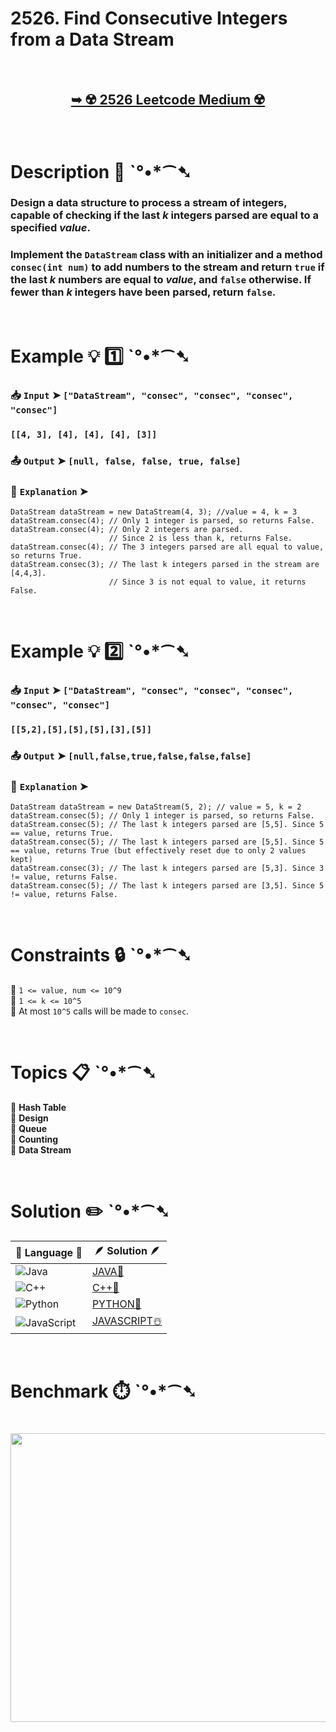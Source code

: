 # 2526. Find Consecutive Integers from a Data Stream

</br>

<h2 align="center"> 

<a href="https://leetcode.com/problems/find-consecutive-integers-from-a-data-stream/description/"><strong>➥ ☢️ 2526 Leetcode Medium ☢️ </strong></a>
</h2>

</br>

# Description 📜 ˋ°•*⁀➷

### Design a data structure to process a stream of integers, capable of checking if the last *k* integers parsed are equal to a specified *value*. 

### Implement the `DataStream` class with an initializer and a method `consec(int num)` to add numbers to the stream and return `true` if the last *k* numbers are equal to *value*, and `false` otherwise. If fewer than *k* integers have been parsed, return `false`.

</br>

# Example 💡 1️⃣ ˋ°•*⁀➷

  ### 📥 `Input`  ➤ `["DataStream", "consec", "consec", "consec", "consec"]`
  ### `[[4, 3], [4], [4], [4], [3]]`

  ### 📤 `Output`  ➤ `[null, false, false, true, false]`

  ### 🔦 `Explanation`  ➤

```JS
DataStream dataStream = new DataStream(4, 3); //value = 4, k = 3 
dataStream.consec(4); // Only 1 integer is parsed, so returns False. 
dataStream.consec(4); // Only 2 integers are parsed.
                      // Since 2 is less than k, returns False. 
dataStream.consec(4); // The 3 integers parsed are all equal to value, so returns True. 
dataStream.consec(3); // The last k integers parsed in the stream are [4,4,3].
                      // Since 3 is not equal to value, it returns False.
```

</br>

# Example 💡 2️⃣ ˋ°•*⁀➷

### 📥 `Input` ➤ `["DataStream", "consec", "consec", "consec", "consec", "consec"]`
### `[[5,2],[5],[5],[5],[3],[5]]`

### 📤 `Output`  ➤ `[null,false,true,false,false,false]`

### 🔦 `Explanation` ➤

```JS
DataStream dataStream = new DataStream(5, 2); // value = 5, k = 2
dataStream.consec(5); // Only 1 integer is parsed, so returns False.
dataStream.consec(5); // The last k integers parsed are [5,5]. Since 5 == value, returns True.
dataStream.consec(5); // The last k integers parsed are [5,5]. Since 5 == value, returns True (but effectively reset due to only 2 values kept)
dataStream.consec(3); // The last k integers parsed are [5,3]. Since 3 != value, returns False.
dataStream.consec(5); // The last k integers parsed are [3,5]. Since 5 != value, returns False.
```

</br>

# Constraints 🔒 ˋ°•*⁀➷

🔹 `1 <= value, num <= 10^9` </br>
🔹 `1 <= k <= 10^5` </br>
🔹 At most `10^5` calls will be made to `consec`. </br>

</br>

# Topics 📋 ˋ°•*⁀➷

🔸 **Hash Table** </br>
🔸 **Design** </br>
🔸 **Queue** </br>
🔸 **Counting** </br>
🔸 **Data Stream** </br>

</br>

# Solution ✏️ ˋ°•*⁀➷

| 📒 Language 📒  | 🪶 Solution 🪶 |
| ------------- | ------------- |
|  ![Java](https://img.shields.io/badge/java-%23ED8B00.svg?style=for-the-badge&logo=openjdk&logoColor=white)  | [JAVA🍁](https://github.com/Prakhar-002/LEETCODE/blob/main/%F0%9F%8E%AD%20LEVEL%20wise%20que%20with%20solution%20%F0%9F%8E%AF/%E2%98%A2%EF%B8%8F%20Medium%20%E2%98%A2%EF%B8%8F/%E2%98%A2%EF%B8%8F%20Medium%202526.%20Find%20Consecutive%20Integers%20from%20a%20Data%20Stream%20%E2%98%83%EF%B8%8F%20%F0%9F%8D%81%20%F0%9F%8D%B0%20%F0%9F%8E%B2/%F0%9F%8D%81JAVA%20-%202526.%20Find%20Consecutive%20Integers%20from%20a%20Data%20Stream.java) |
|  ![C++](https://img.shields.io/badge/c++-%2300599C.svg?style=for-the-badge&logo=c%2B%2B&logoColor=white)  | [C++🎲](https://github.com/Prakhar-002/LEETCODE/blob/main/%F0%9F%8E%AD%20LEVEL%20wise%20que%20with%20solution%20%F0%9F%8E%AF/%E2%98%A2%EF%B8%8F%20Medium%20%E2%98%A2%EF%B8%8F/%E2%98%A2%EF%B8%8F%20Medium%202526.%20Find%20Consecutive%20Integers%20from%20a%20Data%20Stream%20%E2%98%83%EF%B8%8F%20%F0%9F%8D%81%20%F0%9F%8D%B0%20%F0%9F%8E%B2/%F0%9F%8E%B2CPP%20-%202526.%20Find%20Consecutive%20Integers%20from%20a%20Data%20Stream.cpp)  |
|  ![Python](https://img.shields.io/badge/python-3670A0?style=for-the-badge&logo=python&logoColor=ffdd54)    | [PYTHON🍰](https://github.com/Prakhar-002/LEETCODE/blob/main/%F0%9F%8E%AD%20LEVEL%20wise%20que%20with%20solution%20%F0%9F%8E%AF/%E2%98%A2%EF%B8%8F%20Medium%20%E2%98%A2%EF%B8%8F/%E2%98%A2%EF%B8%8F%20Medium%202526.%20Find%20Consecutive%20Integers%20from%20a%20Data%20Stream%20%E2%98%83%EF%B8%8F%20%F0%9F%8D%81%20%F0%9F%8D%B0%20%F0%9F%8E%B2/%F0%9F%8D%B0PYTHON%20-%202526.%20Find%20Consecutive%20Integers%20from%20a%20Data%20Stream.py) |
| ![JavaScript](https://img.shields.io/badge/javascript-%23323330.svg?style=for-the-badge&logo=javascript&logoColor=%23F7DF1E)   | [JAVASCRIPT☃️](https://github.com/Prakhar-002/LEETCODE/blob/main/%F0%9F%8E%AD%20LEVEL%20wise%20que%20with%20solution%20%F0%9F%8E%AF/%E2%98%A2%EF%B8%8F%20Medium%20%E2%98%A2%EF%B8%8F/%E2%98%A2%EF%B8%8F%20Medium%202526.%20Find%20Consecutive%20Integers%20from%20a%20Data%20Stream%20%E2%98%83%EF%B8%8F%20%F0%9F%8D%81%20%F0%9F%8D%B0%20%F0%9F%8E%B2/%E2%98%83%EF%B8%8FJAVASCRIPT%20-%202526.%20Find%20Consecutive%20Integers%20from%20a%20Data%20Stream.js) |

</br>

# Benchmark ⏱️ ˋ°•*⁀➷

<h1  align="center" >

<img src ="https://github.com/user-attachments/assets/3e05a893-85b2-4e05-b9cd-980059ab45e2" width = "700px" height="462px" />

</h1>
